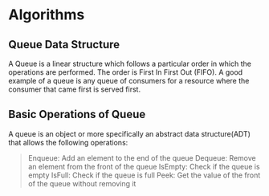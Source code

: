 
# Algorithms
## Queue Data Structure
A Queue is a linear structure which follows a particular order in which the operations are performed. 
The order is First In First Out (FIFO). 
A good example of a queue is any queue of consumers for a resource where the consumer that came first is served first. 

## Basic Operations of Queue

A queue is an object or more specifically an abstract data structure(ADT) that allows the following operations:
>  Enqueue: Add an element to the end of the queue
>  Dequeue: Remove an element from the front of the queue
>  IsEmpty: Check if the queue is empty
>  IsFull: Check if the queue is full
>  Peek: Get the value of the front of the queue without removing it
